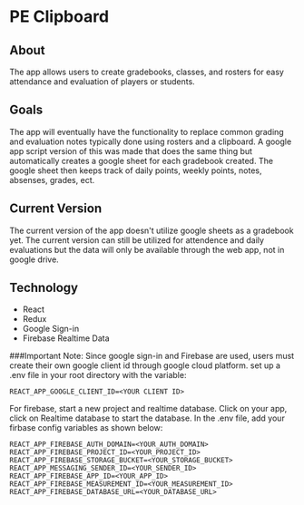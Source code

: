 # PE Clipboard

## About
The app allows users to create gradebooks, classes, and rosters for easy attendance and evaluation
of players or students.

## Goals
The app will eventually have the functionality to replace common grading and evaluation notes typically
done using rosters and a clipboard. A google app script version of this was made that does the same thing
but automatically creates a google sheet for each gradebook created.  The google sheet then keeps track
of daily points, weekly points, notes, absenses, grades, ect.  

## Current Version
The current version of the app doesn't utilize google sheets as a gradebook yet.  The current version
can still be utilized for attendence and daily evaluations but the data will only be available through the
web app, not in google drive.

## Technology
- React
- Redux
- Google Sign-in
- Firebase Realtime Data

###Important Note:
Since google sign-in and Firebase are used, users must create their own
google client id through google cloud platform. 
set up a .env file in your root directory with the
variable:

```REACT_APP_GOOGLE_CLIENT_ID=<YOUR CLIENT ID>```

For firebase, start a new project and realtime database. Click on your app, click on Realtime database
to start the database. In the .env file, add your firbase config variables as shown below:
  
```REACT_APP_FIREBASE_API_KEY=<YOUR_API_KEY>
REACT_APP_FIREBASE_AUTH_DOMAIN=<YOUR_AUTH_DOMAIN>
REACT_APP_FIREBASE_PROJECT_ID=<YOUR_PROJECT_ID>
REACT_APP_FIREBASE_STORAGE_BUCKET=<YOUR_STORAGE_BUCKET>
REACT_APP_MESSAGING_SENDER_ID=<YOUR_SENDER_ID>
REACT_APP_FIREBASE_APP_ID=<YOUR_APP_ID>
REACT_APP_FIREBASE_MEASUREMENT_ID=<YOUR_MEASUREMENT_ID>
REACT_APP_FIREBASE_DATABASE_URL=<YOUR_DATABASE_URL>
```
